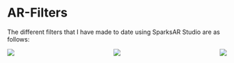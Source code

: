 # AR-Filters

The different filters that I have made to date using SparksAR Studio are as follows:
<br>
<p align="center">
<img src="https://user-images.githubusercontent.com/73272997/124395095-d3149c00-dd1f-11eb-9db9-bacd2814956a.png" align="left">
<img src="https://user-images.githubusercontent.com/73272997/124395158-28e94400-dd20-11eb-8029-5a6c56bd4fc8.png" align="center">
<img src="https://user-images.githubusercontent.com/73272997/124395308-00157e80-dd21-11eb-9d6d-a09aee041674.png" align="right">
</p>
